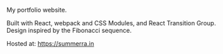 My portfolio website.

Built with React, webpack and CSS Modules, and React Transition Group. Design inspired by the Fibonacci sequence.

Hosted at: https://summerra.in
